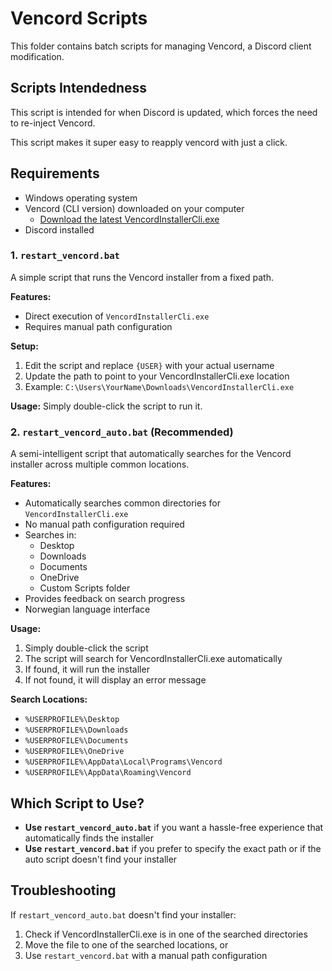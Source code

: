 # Vencord Scripts

This folder contains batch scripts for managing Vencord, a Discord client modification.

## Scripts Intendedness 
This script is intended for when Discord is updated, which forces the need to re-inject  Vencord.

This script makes it super easy to reapply vencord with just a click.

## Requirements

- Windows operating system
- Vencord (CLI version) downloaded on your computer
    - [Download the latest VencordInstallerCli.exe](https://github.com/Vencord/Installer/releases/latest/download/VencordInstallerCli.exe)
- Discord installed


### 1. `restart_vencord.bat`
A simple script that runs the Vencord installer from a fixed path.


**Features:**
- Direct execution of `VencordInstallerCli.exe`
- Requires manual path configuration

**Setup:**
1. Edit the script and replace `{USER}` with your actual username
2. Update the path to point to your VencordInstallerCli.exe location
3. Example: `C:\Users\YourName\Downloads\VencordInstallerCli.exe`

**Usage:**
Simply double-click the script to run it.

### 2. `restart_vencord_auto.bat` (Recommended)
A semi-intelligent script that automatically searches for the Vencord installer across multiple common locations.

**Features:**
- Automatically searches common directories for `VencordInstallerCli.exe`
- No manual path configuration required
- Searches in:
  - Desktop
  - Downloads
  - Documents
  - OneDrive
  - Custom Scripts folder
- Provides feedback on search progress
- Norwegian language interface

**Usage:**
1. Simply double-click the script
2. The script will search for VencordInstallerCli.exe automatically
3. If found, it will run the installer
4. If not found, it will display an error message

**Search Locations:**
- `%USERPROFILE%\Desktop`
- `%USERPROFILE%\Downloads`
- `%USERPROFILE%\Documents`
- `%USERPROFILE%\OneDrive`
- `%USERPROFILE%\AppData\Local\Programs\Vencord`
- `%USERPROFILE%\AppData\Roaming\Vencord`

## Which Script to Use?

- **Use `restart_vencord_auto.bat`** if you want a hassle-free experience that automatically finds the installer
- **Use `restart_vencord.bat`** if you prefer to specify the exact path or if the auto script doesn't find your installer

## Troubleshooting

If `restart_vencord_auto.bat` doesn't find your installer:
1. Check if VencordInstallerCli.exe is in one of the searched directories
2. Move the file to one of the searched locations, or
3. Use `restart_vencord.bat` with a manual path configuration